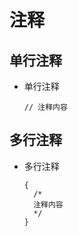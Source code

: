 # 注释

## 单行注释

  - 单行注释

    ```react&#x20;jsx
    // 注释内容
    ```

## 多行注释

  - 多行注释

    ```react&#x20;jsx
    {
      /*
      注释内容
      */
    }
    ```
